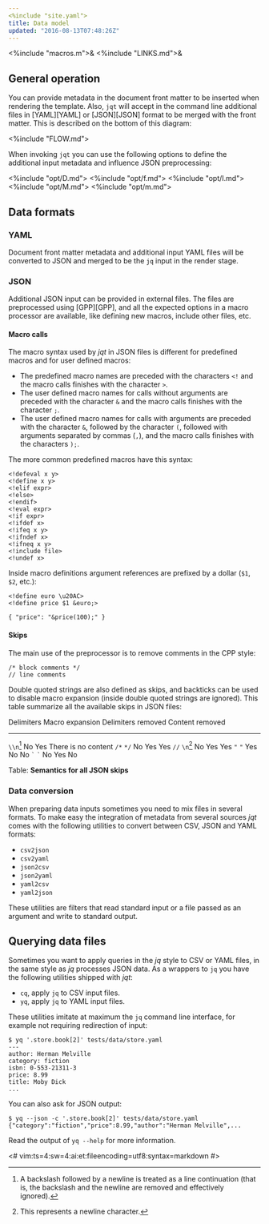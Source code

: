 ```yaml
---
<%include "site.yaml">
title: Data model
updated: "2016-08-13T07:48:26Z"
---
```

<%include "macros.m">&
<%include "LINKS.md">&

## General operation

You can provide metadata in the document front matter to be inserted when
rendering the template. Also, `jqt` will accept in the command line  additional
files in [YAML][YAML] or [JSON][JSON] format to be merged with
the front matter. This is described on the bottom of this diagram:

<%include "FLOW.md">

When invoking `jqt` you can use the following options to define the additional input
metadata and influence JSON preprocessing:

<%include "opt/D.md">
<%include "opt/f.md">
<%include "opt/I.md">
<%include "opt/M.md">
<%include "opt/m.md">

## Data formats

### YAML

Document front matter metadata and additional input YAML files will be converted to
JSON and merged to be the `jq` input in the render stage.

### JSON

Additional JSON input can be provided in external files. The files are
preprocessed using [GPP][GPP], and all the expected options in a macro processor are available, like
defining new macros, include other files, etc.

#### Macro calls

The macro syntax used by _jqt_ in JSON files is different
for predefined macros and for user defined macros:

* The predefined macro names are preceded with the characters
  <code>&lt;!</code> and the macro calls finishes with the character `>`.
* The user defined macro names for calls without arguments are preceded with
  the character `&` and the macro calls finishes with the character `;`.
* The user defined macro names for calls with arguments are preceded with the
  character `&`, followed by the character `(`, followed with arguments separated by
  commas (`,`), and the macro calls finishes with the characters `);`.  

The more common predefined macros have this syntax:

```
<!defeval x y>
<!define x y>
<!elif expr>
<!else>
<!endif>
<!eval expr>
<!if expr>
<!ifdef x>
<!ifeq x y>
<!ifndef x>
<!ifneq x y>
<!include file>
<!undef x>
```

Inside macro definitions argument references are prefixed by a dollar (`$1`, `$2`, etc.):

```
<!define euro \u20AC>
<!define price $1 &euro;>

{ "price": "&price(100);" }
```

#### Skips

The main use of the preprocessor is to remove comments in the CPP style:

```
/* block comments */
// line comments
```

Double quoted strings are also defined as skips, and backticks can be used to
disable macro expansion (inside double quoted strings are ignored).
This table summarize all the available skips in JSON files:

 Delimiters         Macro expansion     Delimiters removed  Content removed
-------------       ---------------     ------------------  ---------------
`\\n`[^2]           No                  Yes                 There is no content
`/*` `*/`           No                  Yes                 Yes
`//` `\n`[^1]       No                  Yes                 Yes
`"` `"`             Yes                 No                  No
`` ` `` `` ` ``     No                  Yes                 No

Table: **Semantics for all JSON skips**

[^1]: This represents a newline character.
[^2]: A backslash followed by a newline is treated as a line continuation (that
is, the backslash and the newline are removed and effectively ignored).

### Data conversion

When preparing data inputs sometimes you need to mix files in several formats.
To make easy the integration of metadata from several sources _jqt_ comes with the
following utilities to convert between CSV, JSON and YAML formats:

* `csv2json`
* `csv2yaml`
* `json2csv`
* `json2yaml`
* `yaml2csv`
* `yaml2json`

These utilities are filters that read standard input or a file passed as an
argument and write to standard output.

## Querying data files

Sometimes you want to apply queries in the _jq_ style to CSV or YAML files,
in the same style as _jq_ processes JSON data.
As a wrappers to `jq` you have the following utilities shipped with _jqt_:

* `cq`, apply `jq` to CSV input files.
* `yq`, apply `jq` to YAML input files.

These utilities imitate at maximum the `jq` command line interface, for example
not requiring redirection of input:

```
$ yq '.store.book[2]' tests/data/store.yaml
---
author: Herman Melville
category: fiction
isbn: 0-553-21311-3
price: 8.99
title: Moby Dick
...
```

You can also ask for JSON output:

```
$ yq --json -c '.store.book[2]' tests/data/store.yaml
{"category":"fiction","price":8.99,"author":"Herman Melville",...
```

Read the output of `yq --help` for more information.

<#
vim:ts=4:sw=4:ai:et:fileencoding=utf8:syntax=markdown
#>
